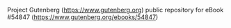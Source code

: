 Project Gutenberg (https://www.gutenberg.org) public repository for
eBook #54847 (https://www.gutenberg.org/ebooks/54847)
